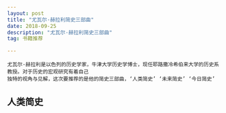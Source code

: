 ```yaml
---
layout: post
title: "尤瓦尔·赫拉利简史三部曲"
date: 2018-09-25
description: "尤瓦尔·赫拉利简史三部曲"
tag: 书籍推荐

---   
```


    尤瓦尔·赫拉利是以色列的历史学家，牛津大学历史学博士，现任耶路撒冷希伯来大学的历史系教授。对于历史的宏观研究有着自己
    独特的视角与见解，这次要推荐的是他的简史三部曲，‘人类简史’ ‘未来简史’ ‘今日简史’


## 人类简史

